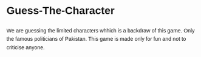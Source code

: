 # Guess-The-Character
We are guessing the limited characters whhich is a backdraw of this game. Only the famous politicians of Pakistan. This game is made only for fun and not to criticise anyone.
<!DOCTYPE html>
<html lang="en">
<head>
    <meta charset="UTF-8">
    <meta name="viewport" content="width=device-width, initial-scale=1.0">
    <title>Guessing The Character Project</title>
    <style>
        /* Add your CSS styles here */
        body {
            font-family: Arial, sans-serif;
            margin: 20px;
            line-height: 1.6;
        }

        h1, h2 {
            color: #333;
        }

        section {
            margin-bottom: 20px;
        }

        h2 {
            border-bottom: 1px solid #333;
            padding-bottom: 5px;
        }

        p {
            margin-bottom: 10px;
        }
    </style>
</head>
<body>
    <header>
        <h1>Guessing The Character Project</h1>
    </header>

    <section id="module1">
        <h2>MODULE 1: Introduction</h2>
        <p><strong>1.1 Purpose</strong></p>
        <p>The primary purpose of our project “Guessing The Character” was to design and develop an interactive and entertaining game inspired by the concept of Akinator...</p>

        <p><strong>1.2 Project’s Objective</strong></p>
        <ul>
            <li>Create a fully functional prototype of the game that includes core features such as character guessing and question-based interactions.</li>
            <li>Our game guesses the famous politicians of “The Islamic Republic of Pakistan”.</li>
            <li>Introduce innovative features and customization options to distinguish our game from existing ones...</li>
            <li>Integrate feedback mechanisms to capture user responses and preferences, allowing for continuous improvement of the game's content and functionality.</li>
        </ul>
    </section>

    <section id="module2">
        <h2>MODULE 2: Project Features</h2>
        <p><strong>2.1 Disclaimer</strong></p>
        <p>The game is provided "as is" without any warranty or guarantee of accuracy, completeness, or fitness for a particular purpose...</p>

        <p><strong>2.2 Game Like Akinator</strong></p>
        <p>This game is inspired by the game Akinator. In this game, the program will provide questions to the user related to politicians...</p>

        <p><strong>2.3 Game Requirement</strong></p>
        <p>The player must be matured enough to play the game and must not be offended in any way.</p>

        <p><strong>2.4 User Engagement and Experience</strong></p>
        <p>An intuitive and user-friendly interface that enhances the overall user experience, making it easy for players to navigate and interact with the game...</p>
    </section>

    <section id="module3">
        <h2>MODULE 3: Working</h2>
        <p><strong>3.1 User-Defined Headers</strong></p>
        <p>We used User-defined header files for containing declaration of functions, variables and other elements that can be reused across multiple source code files...</p>

        <p><strong>3.2 Nested Switch</strong></p>
        <p>We used Nested Switch structure to connect our code with different personalities of the characters...</p>

        <p><strong>3.3 Loop</strong></p>
        <p>Used loops to design our game borders...</p>

        <p><strong>3.4 Functions</strong></p>
        <p>We defined the personalities of each character in functions and made it a header file so we can use it anywhere in our main function...</p>
    </section>
</body>
</html>

